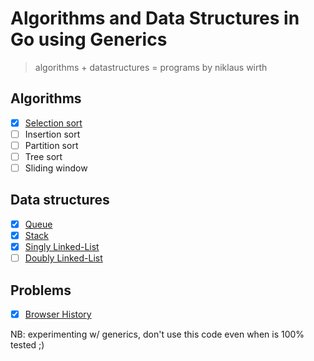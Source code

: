 # Algorithms and Data Structures in Go using Generics

> algorithms + datastructures = programs by niklaus wirth

## Algorithms
- [x] [Selection sort](algos/sorting.go)
- [ ] Insertion sort
- [ ] Partition sort
- [ ] Tree sort
- [ ] Sliding window

## Data structures
- [x] [Queue](datas/queue/queue.go)
- [x] [Stack](datas/stack/stack.go)
- [x] [Singly Linked-List](datas/linked_list/singly/singly.go)
- [ ] [Doubly Linked-List](datas/linked_list/singly/singly.go)

## Problems
- [x] [Browser History](probs/browser/browser.go)

NB: experimenting w/ generics, don't use this code even when is 100% tested ;)
